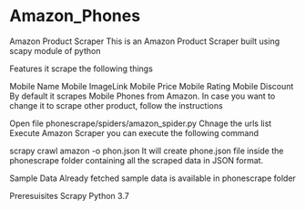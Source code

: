 # Amazon_Phones
Amazon Product Scraper
This is an Amazon Product Scraper built using scapy module of python

Features
it scrape the following things

Mobile Name
Mobile ImageLink
Mobile Price
Mobile Rating
Mobile Discount
By default it scrapes Mobile Phones from Amazon. In case you want to change it to scrape other product, follow the instructions

Open file phonescrape/spiders/amazon_spider.py
Chnage the urls list
Execute Amazon Scraper
you can execute the following command

scrapy crawl amazon -o phon.json
It will create phone.json file inside the phonescrape folder containing all the scraped data in JSON format.

Sample Data
Already fetched sample data is available in phonescrape folder

Preresuisites
Scrapy
Python 3.7

